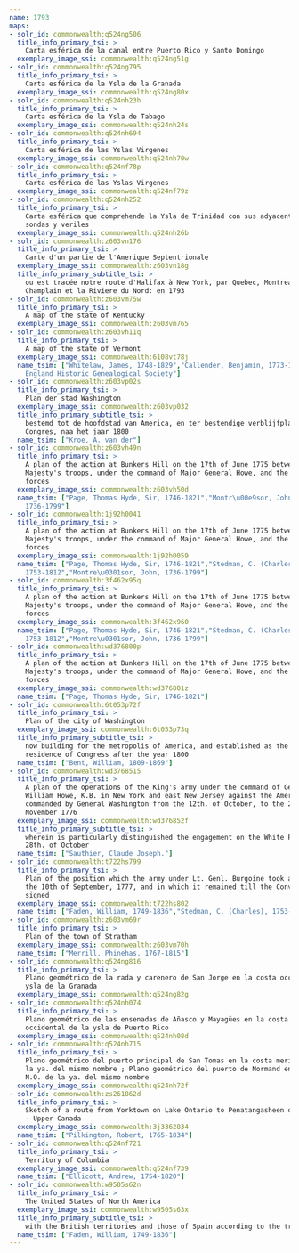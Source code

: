 ```yaml
---
name: 1793
maps:
- solr_id: commonwealth:q524ng506
  title_info_primary_tsi: > 
    Carta esférica de la canal entre Puerto Rico y Santo Domingo
  exemplary_image_ssi: commonwealth:q524ng51g
- solr_id: commonwealth:q524ng795
  title_info_primary_tsi: > 
    Carta esférica de la Ysla de la Granada
  exemplary_image_ssi: commonwealth:q524ng80x
- solr_id: commonwealth:q524nh23h
  title_info_primary_tsi: > 
    Carta esférica de la Ysla de Tabago
  exemplary_image_ssi: commonwealth:q524nh24s
- solr_id: commonwealth:q524nh694
  title_info_primary_tsi: > 
    Carta esférica de las Yslas Virgenes
  exemplary_image_ssi: commonwealth:q524nh70w
- solr_id: commonwealth:q524nf78p
  title_info_primary_tsi: > 
    Carta esférica de las Yslas Virgenes
  exemplary_image_ssi: commonwealth:q524nf79z
- solr_id: commonwealth:q524nh252
  title_info_primary_tsi: > 
    Carta esférica que comprehende la Ysla de Trinidad con sus adyacentes, bajos,
    sondas y veriles
  exemplary_image_ssi: commonwealth:q524nh26b
- solr_id: commonwealth:z603vn176
  title_info_primary_tsi: > 
    Carte d'un partie de l'Amerique Septentrionale
  exemplary_image_ssi: commonwealth:z603vn18g
  title_info_primary_subtitle_tsi: > 
    ou est tracée notre route d'Halifax à New York, par Quebec, Montreal, le Lac
    Champlain et la Riviere du Nord: en 1793
- solr_id: commonwealth:z603vm75w
  title_info_primary_tsi: > 
    A map of the state of Kentucky
  exemplary_image_ssi: commonwealth:z603vm765
- solr_id: commonwealth:z603vh11q
  title_info_primary_tsi: > 
    A map of the state of Vermont
  exemplary_image_ssi: commonwealth:6108vt78j
  name_tsim: ["Whitelaw, James, 1748-1829","Callender, Benjamin, 1773-1856","New
    England Historic Genealogical Society"]
- solr_id: commonwealth:z603vp02s
  title_info_primary_tsi: > 
    Plan der stad Washington
  exemplary_image_ssi: commonwealth:z603vp032
  title_info_primary_subtitle_tsi: > 
    bestemd tot de hoofdstad van America, en ter bestendige verblijfplaats van het
    Congres, naa het jaar 1800
  name_tsim: ["Kroe, A. van der"]
- solr_id: commonwealth:z603vh49n
  title_info_primary_tsi: > 
    A plan of the action at Bunkers Hill on the 17th of June 1775 between His
    Majesty's troops, under the command of Major General Howe, and the American
    forces
  exemplary_image_ssi: commonwealth:z603vh50d
  name_tsim: ["Page, Thomas Hyde, Sir, 1746-1821","Montr\u00e9sor, John,
    1736-1799"]
- solr_id: commonwealth:1j92h0041
  title_info_primary_tsi: > 
    A plan of the action at Bunkers Hill on the 17th of June 1775 between His
    Majesty's troops, under the command of Major General Howe, and the American
    forces
  exemplary_image_ssi: commonwealth:1j92h0059
  name_tsim: ["Page, Thomas Hyde, Sir, 1746-1821","Stedman, C. (Charles),
    1753-1812","Montre\u0301sor, John, 1736-1799"]
- solr_id: commonwealth:3f462x95q
  title_info_primary_tsi: > 
    A plan of the action at Bunkers Hill on the 17th of June 1775 between His
    Majesty's troops, under the command of Major General Howe, and the American
    forces
  exemplary_image_ssi: commonwealth:3f462x960
  name_tsim: ["Page, Thomas Hyde, Sir, 1746-1821","Stedman, C. (Charles),
    1753-1812","Montre\u0301sor, John, 1736-1799"]
- solr_id: commonwealth:wd376800p
  title_info_primary_tsi: > 
    A plan of the action at Bunkers Hill on the 17th of June 1775 between His
    Majesty's troops, under the command of Major General Howe, and the American
    forces
  exemplary_image_ssi: commonwealth:wd376801z
  name_tsim: ["Page, Thomas Hyde, Sir, 1746-1821"]
- solr_id: commonwealth:6t053p72f
  title_info_primary_tsi: > 
    Plan of the city of Washington
  exemplary_image_ssi: commonwealth:6t053p73q
  title_info_primary_subtitle_tsi: > 
    now building for the metropolis of America, and established as the permanent
    residence of Congress after the year 1800
  name_tsim: ["Bent, William, 1809-1869"]
- solr_id: commonwealth:wd3768515
  title_info_primary_tsi: > 
    A plan of the operations of the King's army under the command of General Sr.
    William Howe, K.B. in New York and east New Jersey against the American forces
    commanded by General Washington from the 12th. of October, to the 28th. of
    November 1776
  exemplary_image_ssi: commonwealth:wd376852f
  title_info_primary_subtitle_tsi: > 
    wherein is particularly distinguished the engagement on the White Plains, the
    28th. of October
  name_tsim: ["Sauthier, Claude Joseph."]
- solr_id: commonwealth:t722hs799
  title_info_primary_tsi: > 
    Plan of the position which the army under Lt. Genl. Burgoine took at Saratoga on
    the 10th of September, 1777, and in which it remained till the Convention was
    signed
  exemplary_image_ssi: commonwealth:t722hs802
  name_tsim: ["Faden, William, 1749-1836","Stedman, C. (Charles), 1753-1812"]
- solr_id: commonwealth:z603vm69r
  title_info_primary_tsi: > 
    Plan of the town of Stratham
  exemplary_image_ssi: commonwealth:z603vm70h
  name_tsim: ["Merrill, Phinehas, 1767-1815"]
- solr_id: commonwealth:q524ng816
  title_info_primary_tsi: > 
    Plano geométrico de la rada y carenero de San Jorge en la costa occidl. de la
    ysla de la Granada
  exemplary_image_ssi: commonwealth:q524ng82g
- solr_id: commonwealth:q524nh074
  title_info_primary_tsi: > 
    Plano geométrico de las ensenadas de Añasco y Mayagües en la costa
    occidental de la ysla de Puerto Rico
  exemplary_image_ssi: commonwealth:q524nh08d
- solr_id: commonwealth:q524nh715
  title_info_primary_tsi: > 
    Plano geométrico del puerto principal de San Tomas en la costa meridional de
    la ya. del mismo nombre ; Plano geométrico del puerto de Normand en la costa
    N.O. de la ya. del mismo nombre
  exemplary_image_ssi: commonwealth:q524nh72f
- solr_id: commonwealth:zs261862d
  title_info_primary_tsi: > 
    Sketch of a route from Yorktown on Lake Ontario to Penatangasheen on Lake Huron
    - Upper Canada
  exemplary_image_ssi: commonwealth:3j3362834
  name_tsim: ["Pilkington, Robert, 1765-1834"]
- solr_id: commonwealth:q524nf721
  title_info_primary_tsi: > 
    Territory of Columbia
  exemplary_image_ssi: commonwealth:q524nf739
  name_tsim: ["Ellicott, Andrew, 1754-1820"]
- solr_id: commonwealth:w9505s62n
  title_info_primary_tsi: > 
    The United States of North America
  exemplary_image_ssi: commonwealth:w9505s63x
  title_info_primary_subtitle_tsi: > 
    with the British territories and those of Spain according to the treaty of 1784
  name_tsim: ["Faden, William, 1749-1836"]
---
```

